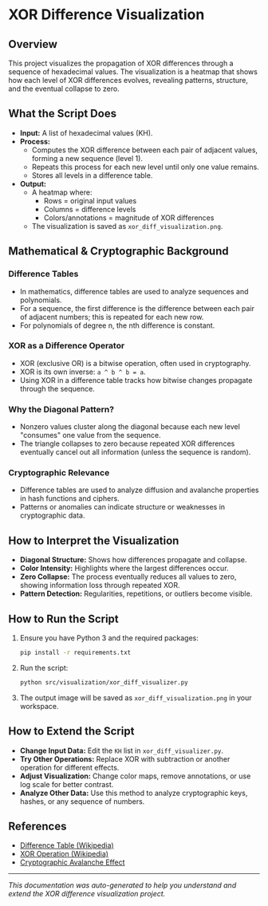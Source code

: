 # XOR Difference Visualization

## Overview
This project visualizes the propagation of XOR differences through a sequence of hexadecimal values. The visualization is a heatmap that shows how each level of XOR differences evolves, revealing patterns, structure, and the eventual collapse to zero.

## What the Script Does
- **Input:** A list of hexadecimal values (KH).
- **Process:**
  - Computes the XOR difference between each pair of adjacent values, forming a new sequence (level 1).
  - Repeats this process for each new level until only one value remains.
  - Stores all levels in a difference table.
- **Output:**
  - A heatmap where:
    - Rows = original input values
    - Columns = difference levels
    - Colors/annotations = magnitude of XOR differences
  - The visualization is saved as `xor_diff_visualization.png`.

## Mathematical & Cryptographic Background
### Difference Tables
- In mathematics, difference tables are used to analyze sequences and polynomials.
- For a sequence, the first difference is the difference between each pair of adjacent numbers; this is repeated for each new row.
- For polynomials of degree n, the nth difference is constant.

### XOR as a Difference Operator
- XOR (exclusive OR) is a bitwise operation, often used in cryptography.
- XOR is its own inverse: `a ^ b ^ b = a`.
- Using XOR in a difference table tracks how bitwise changes propagate through the sequence.

### Why the Diagonal Pattern?
- Nonzero values cluster along the diagonal because each new level "consumes" one value from the sequence.
- The triangle collapses to zero because repeated XOR differences eventually cancel out all information (unless the sequence is random).

### Cryptographic Relevance
- Difference tables are used to analyze diffusion and avalanche properties in hash functions and ciphers.
- Patterns or anomalies can indicate structure or weaknesses in cryptographic data.

## How to Interpret the Visualization
- **Diagonal Structure:** Shows how differences propagate and collapse.
- **Color Intensity:** Highlights where the largest differences occur.
- **Zero Collapse:** The process eventually reduces all values to zero, showing information loss through repeated XOR.
- **Pattern Detection:** Regularities, repetitions, or outliers become visible.

## How to Run the Script
1. Ensure you have Python 3 and the required packages:
   ```bash
   pip install -r requirements.txt
   ```
2. Run the script:
   ```bash
   python src/visualization/xor_diff_visualizer.py
   ```
3. The output image will be saved as `xor_diff_visualization.png` in your workspace.

## How to Extend the Script
- **Change Input Data:** Edit the `KH` list in `xor_diff_visualizer.py`.
- **Try Other Operations:** Replace XOR with subtraction or another operation for different effects.
- **Adjust Visualization:** Change color maps, remove annotations, or use log scale for better contrast.
- **Analyze Other Data:** Use this method to analyze cryptographic keys, hashes, or any sequence of numbers.

## References
- [Difference Table (Wikipedia)](https://en.wikipedia.org/wiki/Finite_difference)
- [XOR Operation (Wikipedia)](https://en.wikipedia.org/wiki/Exclusive_or)
- [Cryptographic Avalanche Effect](https://en.wikipedia.org/wiki/Avalanche_effect)

---

*This documentation was auto-generated to help you understand and extend the XOR difference visualization project.* 